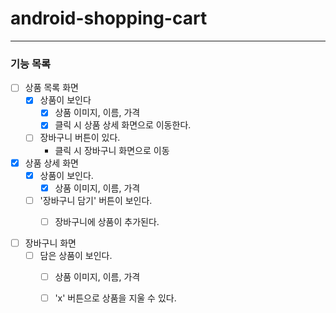 # android-shopping-cart

---
### 기능 목록

- [ ] 상품 목록 화면
  - [x] 상품이 보인다
    - [x] 상품 이미지, 이름, 가격
    - [x] 클릭 시 상품 상세 화면으로 이동한다.
  - [ ] 장바구니 버튼이 있다.
    - 클릭 시 장바구니 화면으로 이동  
    
    
    
- [x] 상품 상세 화면
  - [x] 상품이 보인다.
    - [x] 상품 이미지, 이름, 가격
  - [ ] '장바구니 담기' 버튼이 보인다.
    - [ ] 장바구니에 상품이 추가된다.
  
    
- [ ] 장바구니 화면
  - [ ] 담은 상품이 보인다.
    - [ ] 상품 이미지, 이름, 가격
    - [ ] 'x' 버튼으로 상품을 지울 수 있다.

